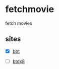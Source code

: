 # fetchmovie

fetch movies

## sites

- [x] [bbt](https://bbt.tv)
- [ ] [btdx8](https://www.btdx8.com/)

